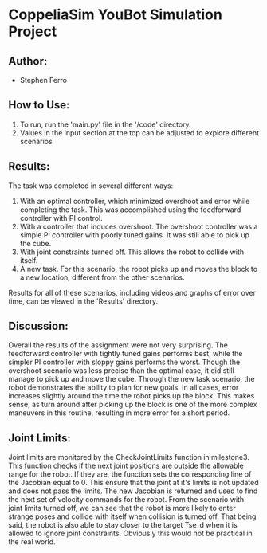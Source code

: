 # CoppeliaSim YouBot Simulation Project

## Author: 
- Stephen Ferro

## How to Use:
1. To run, run the 'main.py' file in the '/code' directory. 
2. Values in the input section at the top can be adjusted to explore different scenarios

##  Results:
The task was completed in several different ways:
1. With an optimal controller, which minimized overshoot and error while completing the task. This was accomplished using the feedforward controller with PI control. 
2. With a controller that induces overshoot. The overshoot controller was a simple PI controller with poorly tuned gains. It was still able to pick up the cube.
3. With joint constraints turned off. This allows the robot to collide with itself.
4. A new task. For this scenario, the robot picks up and moves the block to a new location, different from the other scenarios.

Results for all of these scenarios, including videos and graphs of error over time, can be viewed in the 'Results' directory.

## Discussion:
Overall the results of the assignment were not very surprising. The feedforward controller with tightly tuned gains performs best, while the simpler PI controller with sloppy gains performs the worst. Though the overshoot scenario was less precise than the optimal case, it did still manage to pick up and move the cube. Through the new task scenario, the robot demonstrates the ability to plan for new goals. In all cases, error increases slightly around the time the robot picks up the block. This makes sense, as turn around after picking up the block is one of the more complex maneuvers in this routine, resulting in more error for a short period. 

## Joint Limits:
Joint limits are monitored by the CheckJointLimits function in milestone3. This function checks if the next joint positions are outside the allowable range for the robot. If they are, the function sets the corresponding line of the Jacobian equal to 0. This ensure that the joint at it's limits is not updated and does not pass the limits. The new Jacobian is returned and used to find the next set of velocity commands for the robot. From the scenario with joint limits turned off, we can see that the robot is more likely to enter strange poses and collide with itself when collision is turned off. That being said, the robot is also able to stay closer to the target Tse_d when it is allowed to ignore joint constraints. Obviously this would not be practical in the real world. 